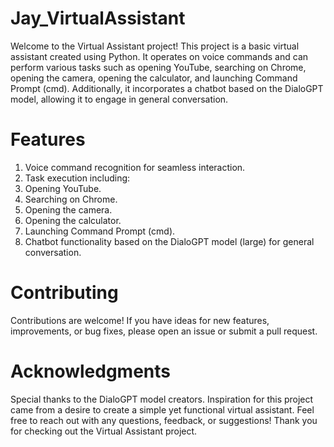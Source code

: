 # Jay_VirtualAssistant
Welcome to the Virtual Assistant project! This project is a basic virtual assistant created using Python. It operates on voice commands and can perform various tasks such as opening YouTube, searching on Chrome, opening the camera, opening the calculator, and launching Command Prompt (cmd). Additionally, it incorporates a chatbot based on the DialoGPT model, allowing it to engage in general conversation.
# Features
1. Voice command recognition for seamless interaction.
2. Task execution including:
3. Opening YouTube.
4. Searching on Chrome.
5. Opening the camera.
6. Opening the calculator.
7. Launching Command Prompt (cmd).
8. Chatbot functionality based on the DialoGPT model (large) for general conversation.
# Contributing
Contributions are welcome! If you have ideas for new features, improvements, or bug fixes, please open an issue or submit a pull request.
# Acknowledgments
Special thanks to the DialoGPT model creators.
Inspiration for this project came from a desire to create a simple yet functional virtual assistant.
Feel free to reach out with any questions, feedback, or suggestions! Thank you for checking out the Virtual Assistant project.
